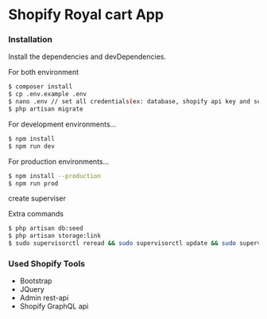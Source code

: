 # Shopify Royal cart App

### Installation
Install the dependencies and devDependencies.

For both environment
```sh
$ composer install
$ cp .env.example .env 
$ nano .env // set all credentials(ex: database, shopify api key and secret, mail credentials)
$ php artisan migrate
```

For development environments...

```sh
$ npm install
$ npm run dev
```
For production environments...

```sh
$ npm install --production
$ npm run prod
```
create superviser

Extra commands

```sh
$ php artisan db:seed
$ php artisan storage:link
$ sudo supervisorctl reread && sudo supervisorctl update && sudo supervisorctl restart [superviser-name]
```
### Used Shopify Tools

* Bootstrap
* JQuery
* Admin rest-api
* Shopify GraphQL api

